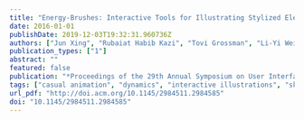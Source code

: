 ```yaml
---
title: "Energy-Brushes: Interactive Tools for Illustrating Stylized Elemental Dynamics"
date: 2016-01-01
publishDate: 2019-12-03T19:32:31.960736Z
authors: ["Jun Xing", "Rubaiat Habib Kazi", "Tovi Grossman", "Li-Yi Wei", "Jos Stam", "George Fitzmaurice"]
publication_types: ["1"]
abstract: ""
featured: false
publication: "*Proceedings of the 29th Annual Symposium on User Interface Software and Technology*"
tags: ["casual animation", "dynamics", "interactive illustrations", "sketching"]
url_pdf: "http://doi.acm.org/10.1145/2984511.2984585"
doi: "10.1145/2984511.2984585"
---
```


